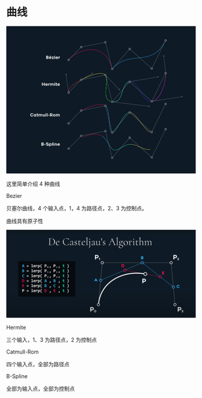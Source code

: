# 曲线

![](../../.gitbook/assets/a592dd03ded9aa6.jpg)

这里简单介绍 4 种曲线

Bezier&#x20;

贝塞尔曲线，4 个输入点，1，4 为路径点，2、3 为控制点。

曲线具有原子性

![](<../../.gitbook/assets/-7e2c1f463d9be134 (1).png>)

Hermite

三个输入，1、3 为路径点，2 为控制点

Catmull-Rom

四个输入点，全部为路径点

B-Spline

全部为输入点，全部为控制点

